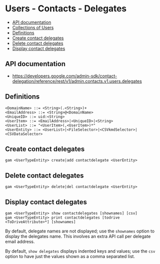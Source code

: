 # Users - Contacts - Delegates
- [API documentation](#api-documentation)
- [Collections of Users](Collections-of-Users)
- [Definitions](#definitions)
- [Create contact delegates](#create-contact-delegates)
- [Delete contact delegates](#delete-contact-delegates)
- [Display contact delegates](#display-contact-delegates)

## API documentation
* https://developers.google.com/admin-sdk/contact-delegation/reference/rest/v1/admin.contacts.v1.users.delegates

## Definitions
```
<DomainName> ::= <String>(.<String>)+
<EmailAddress> ::= <String>@<DomainName>
<UniqueID> ::= uid:<String>
<UserItem> ::= <EmailAddress>|<UniqueID>|<String>
<UserList> ::= "<UserItem>(,<UserItem>)*"
<UserEntity> ::= <UserList>|<FileSelector>|<CSVkmdSelector>|<CSVDataSelector>
```
## Create contact delegates
```
gam <UserTypeEntity> create|add contactdelegate <UserEntity>
```
## Delete contact delegates
```
gam <UserTypeEntity> delete|del contactdelegate <UserEntity>
```
## Display contact delegates
```
gam <UserTypeEntity> show contactdelegates [shownames] [csv]
gam <UserTypeEntity> print contactdelegates [todrive <ToDriveAttribute>*] [shownames]
```
By default, delegate names are not displayed; use the `shownames` option to display the delegates name.
This involves an extra API call per delegate email address.

By default, `show delegates` displays indented keys and values; use the `csv` option to have just the values
shown as a comma separated list.
